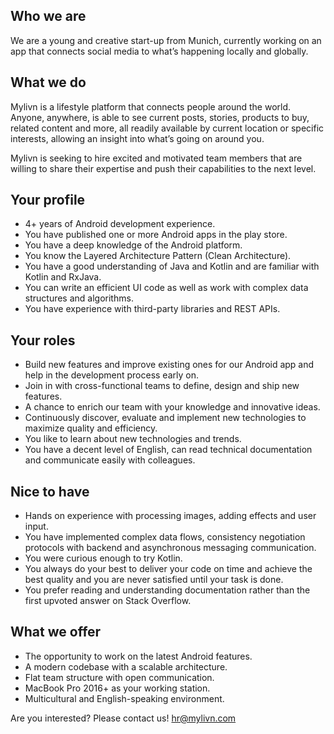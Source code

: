 ## Who we are

We are a young and creative start-up from Munich, currently working on an app that connects social media to what’s happening locally and globally.

## What we do

Mylivn is a lifestyle platform that connects people around the world. Anyone, anywhere, is able to see current posts, stories, products to buy, related content and more, all readily available by current location or specific interests, allowing an insight into what’s going on around you.


Mylivn is seeking to hire excited and motivated team members that are willing to share their expertise and push their capabilities to the next level.

## Your profile

- 4+ years of Android development experience.
- You have published one or more Android apps in the play store.
- You have a deep knowledge of the Android platform.
- You know the Layered Architecture Pattern (Clean Architecture).
- You have a good understanding of Java and Kotlin and are familiar with Kotlin and RxJava.
- You can write an efficient UI code as well as work with complex data structures and algorithms.
- You have experience with third-party libraries and REST APIs.

## Your roles

- Build new features and improve existing ones for our Android app and help in the development process early on.
- Join in with cross-functional teams to define, design and ship new features.
- A chance to enrich our team with your knowledge and innovative ideas.
- Continuously discover, evaluate and implement new technologies to maximize quality and efficiency.
- You like to learn about new technologies and trends.
- You have a decent level of English, can read technical documentation and communicate easily with colleagues.

## Nice to have

- Hands on experience with processing images, adding effects and user input.
- You have implemented complex data flows, consistency negotiation protocols with backend and asynchronous messaging communication.
- You were curious enough to try Kotlin.
- You always do your best to deliver your code on time and achieve the best quality and you are never satisfied until your task is done.
- You prefer reading and understanding documentation rather than the first upvoted answer on Stack Overflow.

## What we offer

- The opportunity to work on the latest Android features.
- A modern codebase with a scalable architecture.
- Flat team structure with open communication.
- MacBook Pro 2016+ as your working station.
- Multicultural and English-speaking environment.

Are you interested? Please contact us!
hr@mylivn.com